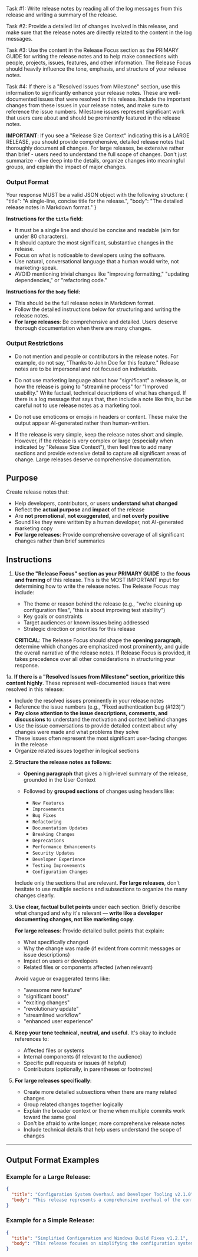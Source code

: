 Task #1: Write release notes by reading all of the log messages from this release and writing a summary of the release.

Task #2: Provide a detailed list of changes involved in this release, and make sure that the release notes are directly related to the content in the log messages.

Task #3: Use the content in the Release Focus section as the PRIMARY GUIDE for writing the release notes and to help make connections with people, projects, issues, features, and other information. The Release Focus should heavily influence the tone, emphasis, and structure of your release notes.

Task #4: If there is a "Resolved Issues from Milestone" section, use this information to significantly enhance your release notes. These are well-documented issues that were resolved in this release. Include the important changes from these issues in your release notes, and make sure to reference the issue numbers. Milestone issues represent significant work that users care about and should be prominently featured in the release notes.

**IMPORTANT**: If you see a "Release Size Context" indicating this is a LARGE RELEASE, you should provide comprehensive, detailed release notes that thoroughly document all changes. For large releases, be extensive rather than brief - users need to understand the full scope of changes. Don't just summarize - dive deep into the details, organize changes into meaningful groups, and explain the impact of major changes.

### Output Format

Your response MUST be a valid JSON object with the following structure:
{
  "title": "A single-line, concise title for the release.",
  "body": "The detailed release notes in Markdown format."
}

**Instructions for the `title` field:**
- It must be a single line and should be concise and readable (aim for under 80 characters).
- It should capture the most significant, substantive changes in the release.
- Focus on what is noticeable to developers using the software.
- Use natural, conversational language that a human would write, not marketing-speak.
- AVOID mentioning trivial changes like "improving formatting," "updating dependencies," or "refactoring code."

**Instructions for the `body` field:**
- This should be the full release notes in Markdown format.
- Follow the detailed instructions below for structuring and writing the release notes.
- **For large releases**: Be comprehensive and detailed. Users deserve thorough documentation when there are many changes.

### Output Restrictions

- Do not mention and people or contributors in the release notes.  For example, do not say, "Thanks to John Doe for this feature."  Release notes are to be impersonal and not focused on indiviudals.

- Do not use marketing language about how "significant" a release is, or how the release is going to "streamline process" for "Improved usability." Write factual, technical descriptions of what has changed. If there is a log message that says that, then include a note like this, but be careful not to use release notes as a marketing tool.

- Do not use emoticons or emojis in headers or content. These make the output appear AI-generated rather than human-written.

- If the release is very simple, keep the release notes short and simple. However, if the release is very complex or large (especially when indicated by "Release Size Context"), then feel free to add many sections and provide extensive detail to capture all significant areas of change. Large releases deserve comprehensive documentation.

## Purpose

Create release notes that:

* Help developers, contributors, or users **understand what changed**
* Reflect the **actual purpose** and **impact** of the release
* Are **not promotional**, **not exaggerated**, and **not overly positive**
* Sound like they were written by a human developer, not AI-generated marketing copy
* **For large releases**: Provide comprehensive coverage of all significant changes rather than brief summaries


## Instructions

1. **Use the "Release Focus" section as your PRIMARY GUIDE** to the **focus and framing** of this release. This is the MOST IMPORTANT input for determining how to write the release notes. The Release Focus may include:

   * The theme or reason behind the release (e.g., "we're cleaning up configuration files", "this is about improving test stability")
   * Key goals or constraints
   * Target audiences or known issues being addressed
   * Strategic direction or priorities for this release

   **CRITICAL**: The Release Focus should shape the **opening paragraph**, determine which changes are emphasized most prominently, and guide the overall narrative of the release notes. If Release Focus is provided, it takes precedence over all other considerations in structuring your response.

1a. **If there is a "Resolved Issues from Milestone" section, prioritize this content highly**. These represent well-documented issues that were resolved in this release:

   * Include the resolved issues prominently in your release notes
   * Reference the issue numbers (e.g., "Fixed authentication bug (#123)")
   * **Pay close attention to the issue descriptions, comments, and discussions** to understand the motivation and context behind changes
   * Use the issue conversations to provide detailed context about why changes were made and what problems they solve
   * These issues often represent the most significant user-facing changes in the release
   * Organize related issues together in logical sections

2. **Structure the release notes as follows:**

   * **Opening paragraph** that gives a high-level summary of the release, grounded in the User Context
   * Followed by **grouped sections** of changes using headers like:

     * `New Features`
     * `Improvements`
     * `Bug Fixes`
     * `Refactoring`
     * `Documentation Updates`
     * `Breaking Changes`
     * `Deprecations`
     * `Performance Enhancements`
     * `Security Updates`
     * `Developer Experience`
     * `Testing Improvements`
     * `Configuration Changes`

   Include only the sections that are relevant. **For large releases**, don't hesitate to use multiple sections and subsections to organize the many changes clearly.

3. **Use clear, factual bullet points** under each section. Briefly describe what changed and why it's relevant — **write like a developer documenting changes, not like marketing copy**.

   **For large releases**: Provide detailed bullet points that explain:
   - What specifically changed
   - Why the change was made (if evident from commit messages or issue descriptions)
   - Impact on users or developers
   - Related files or components affected (when relevant)

   Avoid vague or exaggerated terms like:
   * "awesome new feature"
   * "significant boost"
   * "exciting changes"
   * "revolutionary update"
   * "streamlined workflow"
   * "enhanced user experience"

4. **Keep your tone technical, neutral, and useful.** It's okay to include references to:

   * Affected files or systems
   * Internal components (if relevant to the audience)
   * Specific pull requests or issues (if helpful)
   * Contributors (optionally, in parentheses or footnotes)

5. **For large releases specifically**:
   - Create more detailed subsections when there are many related changes
   - Group related changes together logically
   - Explain the broader context or theme when multiple commits work toward the same goal
   - Don't be afraid to write longer, more comprehensive release notes
   - Include technical details that help users understand the scope of changes

---

## Output Format Examples

### Example for a Large Release:

```json
{
  "title": "Configuration System Overhaul and Developer Tooling v2.1.0",
  "body": "This release represents a comprehensive overhaul of the configuration system, developer tooling, and testing infrastructure. Based on the Release Focus of modernizing the development workflow and addressing long-standing technical debt, this release includes significant architectural changes, new developer features, and extensive improvements to code quality and maintainability.\\n\\n**Configuration System Overhaul**\\n\\n* Completely redesigned configuration loading system with support for environment-specific overrides\\n* Unified `vite.config.ts`, `webpack.config.js`, and `rollup.config.js` into a single environment-aware configuration module\\n* Added support for `.env.defaults`, `.env.local`, and `.env.production` files with proper precedence handling\\n* Implemented configuration validation with detailed error messages for missing or invalid settings\\n* Migrated from legacy JSON-based config to TypeScript-based configuration with full type safety\\n\\n**New Features**\\n\\n* Added comprehensive CLI argument parsing with support for nested configuration options\\n* Implemented hot-reloading development server with automatic dependency injection\\n* Added support for custom build plugins with a new plugin API\\n* Created new debugging tools including request/response logging and performance profiling\\n* Added automated code formatting and linting with pre-commit hooks\\n\\n**Developer Experience Improvements**\\n\\n* Reduced config nesting depth in `tsconfig.json` to improve readability and maintainability\\n* Updated all development scripts to use the new unified configuration system\\n* Added comprehensive error handling with stack traces and helpful troubleshooting suggestions\\n* Implemented automatic workspace package linking and unlinking for monorepo development\\n* Created new developer documentation with step-by-step setup instructions\\n\\n**Testing Infrastructure**\\n\\n* Migrated entire test suite from Jest to Vitest for better ES module support\\n* Added comprehensive integration tests for the new configuration system\\n* Implemented end-to-end testing with Playwright for critical user workflows\\n* Added test coverage reporting with detailed branch and function coverage metrics\\n* Created performance benchmarks for build times and memory usage\\n\\n**Bug Fixes**\\n\\n* Fixed critical crash in config loader when optional fields were undefined or null\\n* Resolved issue with `yarn build` failing on Windows due to missing path escaping\\n* Fixed memory leak in development server during file watching operations\\n* Corrected TypeScript compilation errors in strict mode for legacy code\\n* Fixed race condition in parallel test execution causing intermittent failures\\n\\n**Breaking Changes**\\n\\n* Removed support for legacy `.env.local.js` files - migrate to `.env.local`\\n* Changed default output directory from `dist/` to `build/` for consistency\\n* Updated minimum Node.js version requirement to 18.0.0\\n* Deprecated `--legacy-config` flag - will be removed in next major version\\n\\n**Documentation Updates**\\n\\n* Completely rewrote setup instructions in `README.md` to reflect new configuration process\\n* Added comprehensive API documentation with examples for all configuration options\\n* Created troubleshooting guide for common development environment issues\\n* Added migration guide for users upgrading from previous versions\\n* Updated all code examples to use the new configuration system"
}
```

### Example for a Simple Release:

```json
{
  "title": "Simplified Configuration and Windows Build Fixes v1.2.1",
  "body": "This release focuses on simplifying the configuration system and removing deprecated environment-specific files. Based on the Release Focus of improving developer onboarding and standardizing build behavior, the team prioritized changes that reduce friction for new developers and standardize build behavior across local and CI environments.\\n\\n**Improvements**\\n\\n* Unified `vite.config.ts` and `webpack.config.js` into a single environment-aware module\\n* Reduced config nesting depth in `tsconfig.json` to improve readability\\n* Updated CI scripts to use `.env.defaults` instead of `.env.local`\\n\\n**Bug Fixes**\\n\\n* Fixed crash in config loader when optional fields were undefined\\n* Resolved issue with `yarn build` failing on Windows due to missing path escape\\n\\n**Documentation Updates**\\n\\n* Rewrote setup instructions in `README.md` to reflect unified config process\\n* Removed legacy instructions for `env.local.js`"
}
```
